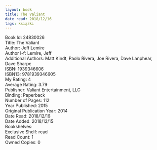 ```yaml
---
layout: book
title: The Valiant
date_read: 2018/12/16
tags: książki
---
```


Book Id: 24830026<br />
Title: The Valiant<br />
Author: Jeff Lemire<br />
Author l-f: Lemire, Jeff<br />
Additional Authors: Matt Kindt, Paolo Rivera, Joe Rivera, Dave Lanphear, Dave Sharpe<br />
ISBN: 1939346606<br />
ISBN13: 9781939346605<br />
My Rating: 4<br />
Average Rating: 3.79<br />
Publisher: Valiant Entertainment, LLC<br />
Binding: Paperback<br />
Number of Pages: 112<br />
Year Published: 2015<br />
Original Publication Year: 2014<br />
Date Read: 2018/12/16<br />
Date Added: 2018/12/15<br />
Bookshelves: <br />
Exclusive Shelf: read<br />
Read Count: 1<br />
Owned Copies: 0<br />


